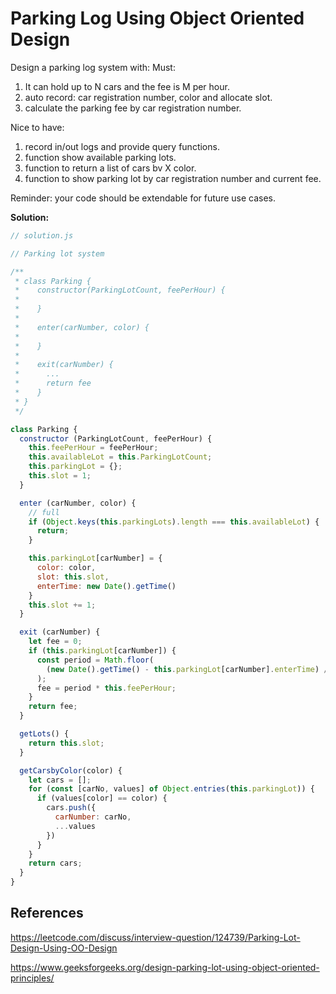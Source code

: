 # Parking Log Using Object Oriented Design

Design a parking log system with:
Must:

1. It can hold up to N cars and the fee is M per hour.
2. auto record: car registration number, color and allocate slot.
3. calculate the parking fee by car registration number.

Nice to have:

1. record in/out logs and provide query functions.
2. function show available parking lots.
3. function to return a list of cars bv X color.
4. function to show parking lot by car registration number and current fee.

Reminder: your code should be extendable for future use cases.

**Solution:**

```js
// solution.js

// Parking lot system

/**
 * class Parking {
 *    constructor(ParkingLotCount, feePerHour) {
 *    
 *    }
 *    
 *    enter(carNumber, color) {
 *    
 *    }
 * 
 *    exit(carNumber) {
 *      ...
 *      return fee
 *    }
 * }
 */

class Parking {
  constructor (ParkingLotCount, feePerHour) {
    this.feePerHour = feePerHour;
    this.availableLot = this.ParkingLotCount;
    this.parkingLot = {};
    this.slot = 1;
  }

  enter (carNumber, color) {
    // full
    if (Object.keys(this.parkingLots).length === this.availableLot) {
      return;
    }

    this.parkingLot[carNumber] = {
      color: color,
      slot: this.slot,
      enterTime: new Date().getTime()
    }
    this.slot += 1;
  }

  exit (carNumber) {
    let fee = 0;
    if (this.parkingLot[carNumber]) {
      const period = Math.floor(
        (new Date().getTime() - this.parkingLot[carNumber].enterTime) / (1000 * 60 * 60)
      );
      fee = period * this.feePerHour;
    }
    return fee;
  }

  getLots() {
    return this.slot;
  }

  getCarsbyColor(color) {
    let cars = [];
    for (const [carNo, values] of Object.entries(this.parkingLot)) {
      if (values[color] == color) {
        cars.push({
          carNumber: carNo,
          ...values
        })
      }
    }
    return cars;
  }
}

```

## References

<https://leetcode.com/discuss/interview-question/124739/Parking-Lot-Design-Using-OO-Design>

<https://www.geeksforgeeks.org/design-parking-lot-using-object-oriented-principles/>
